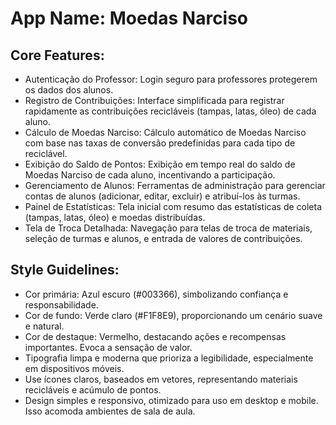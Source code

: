 # **App Name**: Moedas Narciso

## Core Features:

- Autenticação do Professor: Login seguro para professores protegerem os dados dos alunos.
- Registro de Contribuições: Interface simplificada para registrar rapidamente as contribuições recicláveis (tampas, latas, óleo) de cada aluno.
- Cálculo de Moedas Narciso: Cálculo automático de Moedas Narciso com base nas taxas de conversão predefinidas para cada tipo de reciclável.
- Exibição do Saldo de Pontos: Exibição em tempo real do saldo de Moedas Narciso de cada aluno, incentivando a participação.
- Gerenciamento de Alunos: Ferramentas de administração para gerenciar contas de alunos (adicionar, editar, excluir) e atribuí-los às turmas.
- Painel de Estatísticas: Tela inicial com resumo das estatísticas de coleta (tampas, latas, óleo) e moedas distribuídas.
- Tela de Troca Detalhada: Navegação para telas de troca de materiais, seleção de turmas e alunos, e entrada de valores de contribuições.

## Style Guidelines:

- Cor primária: Azul escuro (#003366), simbolizando confiança e responsabilidade.
- Cor de fundo: Verde claro (#F1F8E9), proporcionando um cenário suave e natural.
- Cor de destaque: Vermelho, destacando ações e recompensas importantes. Evoca a sensação de valor.
- Tipografia limpa e moderna que prioriza a legibilidade, especialmente em dispositivos móveis.
- Use ícones claros, baseados em vetores, representando materiais recicláveis e acúmulo de pontos.
- Design simples e responsivo, otimizado para uso em desktop e mobile. Isso acomoda ambientes de sala de aula.